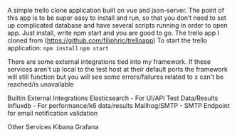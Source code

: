 A simple trello clone application built on vue and json-server. The point of this app is to be super easy to install and run, so that you don’t need to set up complicated database and have several scripts running in order to open app. Just install, write npm start and you are good to go.
The trello app I cloned from (https://github.com/filiphric/trelloapp)
To start the trello application: 
`npm install`
`npm start`

There are some external integrations tied into my framework. If these services aren't up local to the test host at their default ports the framework will still function but you will see some errors/failures related to  x can't be reached/is unavailable 

Builtin External Integrations 
Elasticsearch - For UI/API Test Data/Results 
Influxdb - For performance/k6 data/results 
Mailhog/SMTP - SMTP Endpoint for email notification validation

Other Services
Kibana 
Grafana 